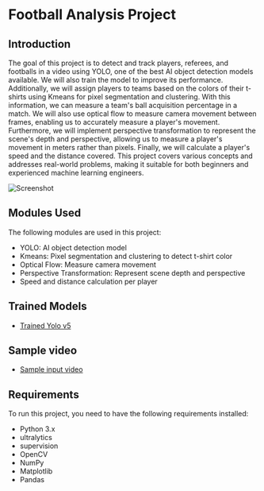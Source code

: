 # Football Analysis Project

## Introduction
The goal of this project is to detect and track players, referees, and footballs in a video using YOLO, one of the best AI object detection models available. We will also train the model to improve its performance. Additionally, we will assign players to teams based on the colors of their t-shirts using Kmeans for pixel segmentation and clustering. With this information, we can measure a team's ball acquisition percentage in a match. We will also use optical flow to measure camera movement between frames, enabling us to accurately measure a player's movement. Furthermore, we will implement perspective transformation to represent the scene's depth and perspective, allowing us to measure a player's movement in meters rather than pixels. Finally, we will calculate a player's speed and the distance covered. This project covers various concepts and addresses real-world problems, making it suitable for both beginners and experienced machine learning engineers.

![Screenshot]()

## Modules Used
The following modules are used in this project:
- YOLO: AI object detection model
- Kmeans: Pixel segmentation and clustering to detect t-shirt color
- Optical Flow: Measure camera movement
- Perspective Transformation: Represent scene depth and perspective
- Speed and distance calculation per player

## Trained Models
- [Trained Yolo v5](https://drive.google.com/file/d/1av79djhypi-rxZ8i8oyhLy8rq5w9nnS0/view?usp=sharing)

## Sample video
-  [Sample input video](https://drive.google.com/file/d/1eNG2N4WoDxgK10B4bSExaAwu9unv3zFz/view?usp=sharing)

## Requirements
To run this project, you need to have the following requirements installed:
- Python 3.x
- ultralytics
- supervision
- OpenCV
- NumPy
- Matplotlib
- Pandas
